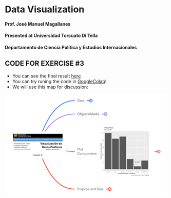 # Data Visualization 
#### Prof. José Manuel Magallanes
#### Presented at Universidad Torcuato Di Tella
#### Departamento de Ciencia Política y Estudios Internacionales

## CODE FOR EXERCISE #3

* You can see the final result [here](https://magallanes-at-utdt.github.io/DataViz_shortTalk_3/)
* You can try runing the code in [GoogleColab](https://colab.research.google.com/drive/1KpjH5OLW1NDwmAuesW_G93gB37Tchf6O?usp=sharing)!
* We will use this map for discussion:
<a href="https://www.mindmeister.com/3351825739/sesi-n-2">
  <img src="https://github.com/Magallanes-at-UTDT/DataViz_shortTalk_1/raw/main/mapVizPic.png" alt="Click me!" />
</a>
